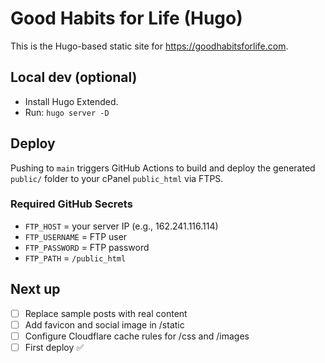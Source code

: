 # Good Habits for Life (Hugo)

This is the Hugo-based static site for https://goodhabitsforlife.com.

## Local dev (optional)
- Install Hugo Extended.
- Run: `hugo server -D`

## Deploy
Pushing to `main` triggers GitHub Actions to build and deploy the generated `public/` folder to your cPanel `public_html` via FTPS.

### Required GitHub Secrets
- `FTP_HOST` = your server IP (e.g., 162.241.116.114)
- `FTP_USERNAME` = FTP user
- `FTP_PASSWORD` = FTP password
- `FTP_PATH` = `/public_html`

## Next up
- [ ] Replace sample posts with real content
- [ ] Add favicon and social image in /static
- [ ] Configure Cloudflare cache rules for /css and /images
- [ ] First deploy ✅
